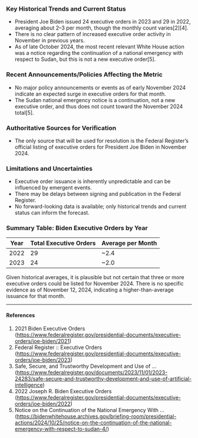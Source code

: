 ### Key Historical Trends and Current Status

- President Joe Biden issued 24 executive orders in 2023 and 29 in 2022, averaging about 2–3 per month, though the monthly count varies[2][4].
- There is no clear pattern of increased executive order activity in November in previous years.
- As of late October 2024, the most recent relevant White House action was a notice regarding the continuation of a national emergency with respect to Sudan, but this is not a new executive order[5].

### Recent Announcements/Policies Affecting the Metric

- No major policy announcements or events as of early November 2024 indicate an expected surge in executive orders for that month.
- The Sudan national emergency notice is a continuation, not a new executive order, and thus does not count toward the November 2024 total[5].

### Authoritative Sources for Verification

- The only source that will be used for resolution is the Federal Register’s official listing of executive orders for President Joe Biden in November 2024.

### Limitations and Uncertainties

- Executive order issuance is inherently unpredictable and can be influenced by emergent events.
- There may be delays between signing and publication in the Federal Register.
- No forward-looking data is available; only historical trends and current status can inform the forecast.

### Summary Table: Biden Executive Orders by Year

| Year | Total Executive Orders | Average per Month |
|------|-----------------------|------------------|
| 2022 | 29                    | ~2.4             |
| 2023 | 24                    | ~2.0             |

Given historical averages, it is plausible but not certain that three or more executive orders could be listed for November 2024. There is no specific evidence as of November 12, 2024, indicating a higher-than-average issuance for that month.

---

#### References

1. 2021 Biden Executive Orders (https://www.federalregister.gov/presidential-documents/executive-orders/joe-biden/2021)
2. Federal Register :: Executive Orders (https://www.federalregister.gov/presidential-documents/executive-orders/joe-biden/2023)
3. Safe, Secure, and Trustworthy Development and Use of ... (https://www.federalregister.gov/documents/2023/11/01/2023-24283/safe-secure-and-trustworthy-development-and-use-of-artificial-intelligence)
4. 2022 Joseph R. Biden Executive Orders (https://www.federalregister.gov/presidential-documents/executive-orders/joe-biden/2022)
5. Notice on the Continuation of the National Emergency With ... (https://bidenwhitehouse.archives.gov/briefing-room/presidential-actions/2024/10/25/notice-on-the-continuation-of-the-national-emergency-with-respect-to-sudan-4/)